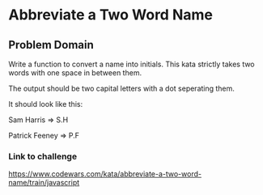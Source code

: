 # Abbreviate a Two Word Name

## Problem Domain

Write a function to convert a name into initials. This kata strictly takes two words with one space in between them.

The output should be two capital letters with a dot seperating them.

It should look like this:

Sam Harris => S.H

Patrick Feeney => P.F

### Link to challenge

https://www.codewars.com/kata/abbreviate-a-two-word-name/train/javascript